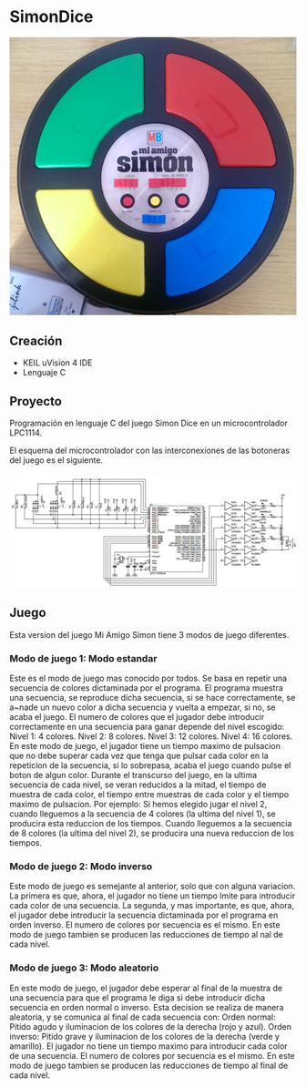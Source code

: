# SimonDice
<p align="center">
  <img src="https://github.com/carloscarretero/SimonDice/blob/master/img/portada.PNG">
</p>

## Creación
 - KEIL uVision 4 IDE
 - Lenguaje C
 
## Proyecto
Programación en lenguaje C del juego Simon Dice en un microcontrolador LPC1114.

El esquema del microcontrolador con las interconexiones de las botoneras del juego es el siguiente.
<p align="center">
  <img src="https://github.com/carloscarretero/SimonDice/blob/master/img/scheme.PNG">
</p>

## Juego
Esta version del juego Mi Amigo Simon tiene 3 modos de juego diferentes.

### Modo de juego 1: Modo estandar
Este es el modo de juego mas conocido por todos. Se basa en repetir una secuencia de colores dictaminada
por el programa. El programa muestra una secuencia, se reproduce dicha secuencia, si se hace correctamente,
se a~nade un nuevo color a dicha secuencia y vuelta a empezar, si no, se acaba el juego. El numero de colores
que el jugador debe introducir correctamente en una secuencia para ganar depende del nivel escogido:
Nivel 1: 4 colores.
Nivel 2: 8 colores.
Nivel 3: 12 colores.
Nivel 4: 16 colores.
En este modo de juego, el jugador tiene un tiempo maximo de pulsacion que no debe superar cada vez que
tenga que pulsar cada color en la repeticion de la secuencia, si lo sobrepasa, acaba el juego cuando pulse el
boton de algun color. Durante el transcurso del juego, en la ultima secuencia de cada nivel, se veran reducidos
a la mitad, el tiempo de muestra de cada color, el tiempo entre muestras de cada color y el tiempo maximo
de pulsacion. Por ejemplo: Si hemos elegido jugar el nivel 2, cuando lleguemos a la secuencia de 4 colores (la
ultima del nivel 1), se producira esta reduccion de los tiempos. Cuando lleguemos a la secuencia de 8 colores
(la ultima del nivel 2), se producira una nueva reduccion de los tiempos.

### Modo de juego 2: Modo inverso
Este modo de juego es semejante al anterior, solo que con alguna variacion. La primera es que, ahora, el
jugador no tiene un tiempo lmite para introducir cada color de una secuencia. La segunda, y mas importante,
es que, ahora, el jugador debe introducir la secuencia dictaminada por el programa en orden inverso. El numero
de colores por secuencia es el mismo. En este modo de juego tambien se producen las reducciones de tiempo al
nal de cada nivel.

### Modo de juego 3: Modo aleatorio
En este modo de juego, el jugador debe esperar al final de la muestra de una secuencia para que el programa
le diga si debe introducir dicha secuencia en orden normal o inverso. Esta decision se realiza de manera aleatoria,
y se comunica al final de cada secuencia con:
Orden normal: Pitido agudo y iluminacion de los colores de la derecha (rojo y azul).
Orden inverso: Pitido grave y iluminacion de los colores de la derecha (verde y amarillo).
El jugador no tiene un tiempo maximo para introducir cada color de una secuencia. El numero de colores por
secuencia es el mismo. En este modo de juego tambien se producen las reducciones de tiempo al final de cada
nivel.

